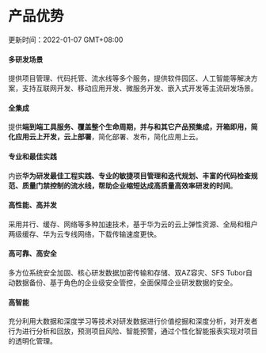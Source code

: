 # 产品优势

更新时间：2022-01-07 GMT+08:00

#### 多研发场景

提供项目管理、代码托管、流水线等多个服务，提供软件园区、人工智能等解决方案，支持互联网开发、移动应用开发、微服务开发、嵌入式开发等主流研发场景。

#### 全集成

提供**端到端工具服务、覆盖整个生命周期，并与和其它产品预集成，开箱即用，简化应用云上开发，云上部署**，简化部署、发布，简化应用上云。

#### 专业和最佳实践

内嵌**华为研发最佳工程实践、专业的敏捷项目管理和迭代规划、丰富的代码检查规范、质量门禁控制的流水线，帮助企业缩短达成高质量高效率研发的时间**。

#### 高性能、高并发

采用并行、缓存、网络等多种加速技术，基于华为云的云上弹性资源、全局和租户两级缓存、华为云专线网络，下载传输速度更快。

#### 高可靠、高安全

多方位系统安全加固、核心研发数据加密传输和存储、双AZ容灾、SFS Tubor自动数据备份、基于角色的企业级安全管控，全面保障企业研发数据的安全。

#### 高智能

充分利用大数据和深度学习等技术对研发数据进行价值挖掘和深度分析，对开发者行为进行分析和回放，预测项目风险、智能预警，通过个性化智能报表实现对项目的透明化管理。